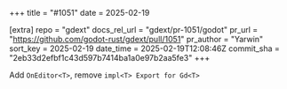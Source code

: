 +++
title = "#1051"
date = 2025-02-19

[extra]
repo = "gdext"
docs_rel_url = "gdext/pr-1051/godot"
pr_url = "https://github.com/godot-rust/gdext/pull/1051"
pr_author = "Yarwin"
sort_key = 2025-02-19
date_time = 2025-02-19T12:08:46Z
commit_sha = "2eb33d2efbf1c43d597b7414ba1a0e97b2aa5fe3"
+++

Add `OnEditor<T>`, remove `impl<T> Export for Gd<T>`
